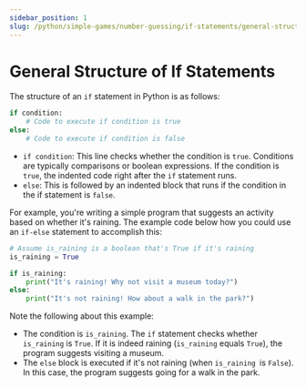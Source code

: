 ```yaml
---
sidebar_position: 1
slug: /python/simple-games/number-guessing/if-statements/general-structure
---
```


# General Structure of If Statements

The structure of an `if` statement in Python is as follows:

```python
if condition:
    # Code to execute if condition is true
else:
    # Code to execute if condition is false

```

- `if condition`: This line checks whether the condition is `true`. Conditions are typically comparisons or boolean expressions. If the condition is `true`, the indented code right after the `if` statement runs.
- `else`: This is followed by an indented block that runs if the condition in the if statement is `false`.

For example, you're writing a simple program that suggests an activity based on whether it's raining. The example code below how you could use an `if-else` statement to accomplish this:

```python
# Assume is_raining is a boolean that's True if it's raining
is_raining = True

if is_raining:
    print("It's raining! Why not visit a museum today?")
else:
    print("It's not raining! How about a walk in the park?")
```

Note the following about this example:

- The condition is `is_raining`. The `if` statement checks whether `is_raining` is `True`. If it is indeed raining (`is_raining` equals `True`), the program suggests visiting a museum.
- The `else` block is executed if it's not raining (when `is_raining `is `False`). In this case, the program suggests going for a walk in the park.

